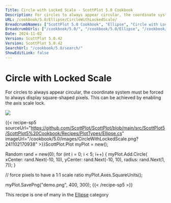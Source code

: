 ```yaml
---
Title: Circle with Locked Scale - ScottPlot 5.0 Cookbook
Description: For circles to always appear circular, the coordinate system must be forced to always display square-shaped pixels. This can be achieved by enabling the axis scale lock.
URL: /cookbook/5.0/Ellipse/CircleWithLockedScale/
BreadcrumbNames: ["ScottPlot 5.0 Cookbook", "Ellipse", "Circle with Locked Scale"]
BreadcrumbUrls: ["/cookbook/5.0/", "/cookbook/5.0/Ellipse", "/cookbook/5.0/Ellipse/CircleWithLockedScale"]
Date: 2024-11-02
Version: ScottPlot 5.0.42
Version: ScottPlot 5.0.42
SearchUrl: "/cookbook/5.0/search/"
ShowEditLink: false
---
```



<div class='d-flex align-items-center mt-5'>
<h1 class='me-2 text-dark my-0 border-0'>Circle with Locked Scale</h1>
</div>

For circles to always appear circular, the coordinate system must be forced to always display square-shaped pixels. This can be achieved by enabling the axis scale lock.

[![](/cookbook/5.0/images/CircleWithLockedScale.png?241102170938)](/cookbook/5.0/images/CircleWithLockedScale.png?241102170938)

{{< recipe-sp5 sourceUrl="https://github.com/ScottPlot/ScottPlot/blob/main/src/ScottPlot5/ScottPlot5%20Cookbook/Recipes/PlotTypes/Ellipse.cs" imageUrl="/cookbook/5.0/images/CircleWithLockedScale.png?241102170938" >}}ScottPlot.Plot myPlot = new();

Random rand = new(0);
for (int i = 0; i < 5; i++)
{
    myPlot.Add.Circle(
        xCenter: rand.Next(-10, 10),
        yCenter: rand.Next(-10, 10),
        radius: rand.Next(1, 7));
}

// force pixels to have a 1:1 scale ratio
myPlot.Axes.SquareUnits();

myPlot.SavePng("demo.png", 400, 300);
{{< /recipe-sp5 >}}

<div class='my-5 text-center'>This recipe is one of many in the <a href='/cookbook/5.0/Ellipse'>Ellipse</a> category</div>


